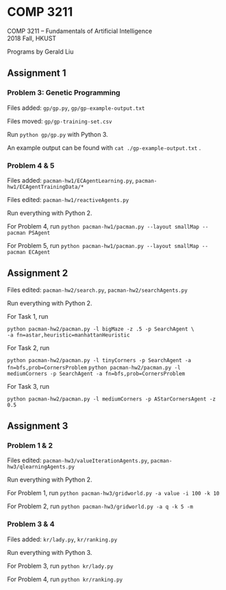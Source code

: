 # COMP 3211

COMP 3211 &ndash; Fundamentals of Artificial Intelligence  
2018 Fall, HKUST

Programs by Gerald Liu

##  Assignment 1

### Problem 3: Genetic Programming

Files added: `gp/gp.py`, `gp/gp-example-output.txt`

Files moved: `gp/gp-training-set.csv`



Run `python gp/gp.py` with Python 3.

An example output can be found with `cat ./gp-example-output.txt` .

### Problem 4 & 5

Files added: `pacman-hw1/ECAgentLearning.py`, `pacman-hw1/ECAgentTrainingData/*`

Files edited: `pacman-hw1/reactiveAgents.py`



Run everything with Python 2.

For Problem 4, run `python pacman-hw1/pacman.py --layout smallMap --pacman PSAgent`

For Problem 5, run `python pacman-hw1/pacman.py --layout smallMap --pacman ECAgent` 

## Assignment 2

Files edited: `pacman-hw2/search.py`, `pacman-hw2/searchAgents.py`



Run everything with Python 2.

For Task 1, run

`python pacman-hw2/pacman.py -l bigMaze -z .5 -p SearchAgent \`  
`-a fn=astar,heuristic=manhattanHeuristic`

For Task 2, run

`python pacman-hw2/pacman.py -l tinyCorners -p SearchAgent -a fn=bfs,prob=CornersProblem`
`python pacman-hw2/pacman.py -l mediumCorners -p SearchAgent -a fn=bfs,prob=CornersProblem`

For Task 3, run

`python pacman-hw2/pacman.py -l mediumCorners -p AStarCornersAgent -z 0.5`

## Assignment 3

### Problem 1 & 2

Files edited: `pacman-hw3/valueIterationAgents.py`, `pacman-hw3/qlearningAgents.py`



Run everything with Python 2.

For Problem 1, run `python pacman-hw3/gridworld.py -a value -i 100 -k 10`

For Problem 2, run `python pacman-hw3/gridworld.py -a q -k 5 -m`

### Problem 3 & 4

Files added: `kr/lady.py`, `kr/ranking.py`



Run everything with Python 3.

For Problem 3, run `python kr/lady.py`

For Problem 4, run `python kr/ranking.py`